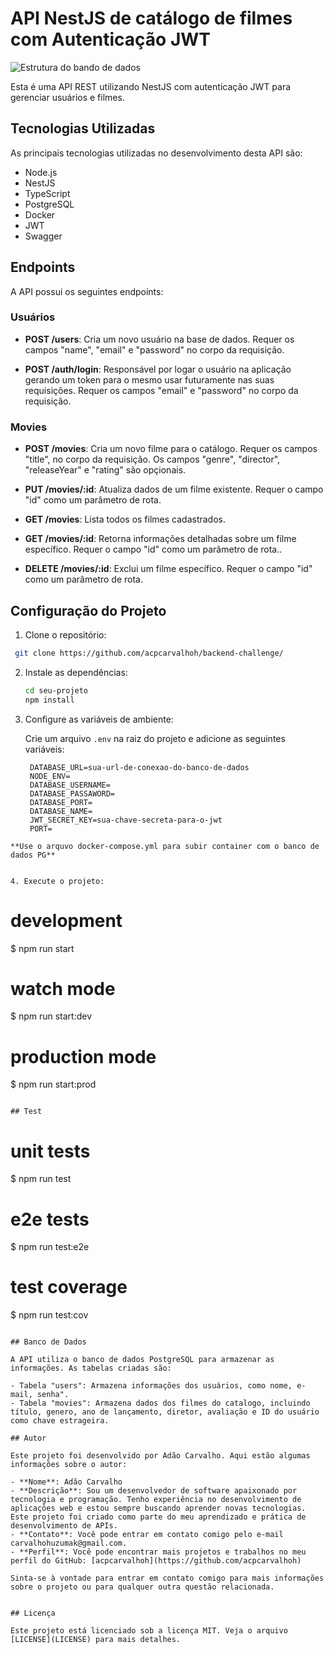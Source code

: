 # API NestJS de catálogo de filmes com Autenticação JWT
![Estrutura do bando de dados](src/assets/draw-table.png)

Esta é uma API REST utilizando NestJS com autenticação JWT para gerenciar usuários e filmes.

## Tecnologias Utilizadas

As principais tecnologias utilizadas no desenvolvimento desta API são:

- Node.js
- NestJS
- TypeScript
- PostgreSQL
- Docker
- JWT
- Swagger


## Endpoints

A API possui os seguintes endpoints:

### Usuários

- **POST /users**: Cria um novo usuário na base de dados. Requer os campos "name", "email" e "password" no corpo da requisição.

- **POST /auth/login**: Responsável por logar o usuário na aplicação gerando um token para o mesmo usar futuramente nas suas requisições. Requer os campos "email" e "password" no corpo da requisição.

### Movies

- **POST /movies**: Cria um  novo filme para o catálogo. Requer os campos  "title",  no corpo da requisição. Os campos "genre", "director", "releaseYear" e "rating" são opçionais.

- **PUT /movies/:id**: Atualiza dados de um filme existente. Requer o campo "id" como um parâmetro de rota.

- **GET /movies**: Lista todos os filmes cadastrados.

- **GET /movies/:id**: Retorna informações detalhadas sobre um filme específico. Requer o campo "id" como um parâmetro de rota..

- **DELETE /movies/:id**: Exclui um filme específico. Requer o campo "id" como um parâmetro de rota.


## Configuração do Projeto

1. Clone o repositório:

  ```bash
   git clone https://github.com/acpcarvalhoh/backend-challenge/
  ```
2. Instale as dependências:

   ```bash
   cd seu-projeto
   npm install
   ```

3. Configure as variáveis de ambiente:

   Crie um arquivo `.env` na raiz do projeto e adicione as seguintes variáveis:

   ```
    DATABASE_URL=sua-url-de-conexao-do-banco-de-dados
    NODE_ENV=
    DATABASE_USERNAME=
    DATABASE_PASSAWORD=
    DATABASE_PORT=
    DATABASE_NAME=
    JWT_SECRET_KEY=sua-chave-secreta-para-o-jwt
    PORT=

  ```
  **Use o arquvo docker-compose.yml para subir container com o banco de dados PG**


4. Execute o projeto:
```
  # development
  $ npm run start

  # watch mode
  $ npm run start:dev

  # production mode
  $ npm run start:prod
```

## Test

```
  # unit tests
  $ npm run test

  # e2e tests
  $ npm run test:e2e

  # test coverage
  $ npm run test:cov
```

## Banco de Dados

A API utiliza o banco de dados PostgreSQL para armazenar as informações. As tabelas criadas são:

- Tabela "users": Armazena informações dos usuários, como nome, e-mail, senha".
- Tabela "movies": Armazena dados dos filmes do catalogo, incluindo título, genero, ano de lançamento, diretor, avaliação e ID do usuário como chave estrageira.

## Autor

Este projeto foi desenvolvido por Adão Carvalho. Aqui estão algumas informações sobre o autor:

- **Nome**: Adão Carvalho
- **Descrição**: Sou um desenvolvedor de software apaixonado por tecnologia e programação. Tenho experiência no desenvolvimento de aplicações web e estou sempre buscando aprender novas tecnologias. Este projeto foi criado como parte do meu aprendizado e prática de desenvolvimento de APIs.
- **Contato**: Você pode entrar em contato comigo pelo e-mail carvalhohuzumak@gmail.com.
- **Perfil**: Você pode encontrar mais projetos e trabalhos no meu perfil do GitHub: [acpcarvalhoh](https://github.com/acpcarvalhoh)

Sinta-se à vontade para entrar em contato comigo para mais informações sobre o projeto ou para qualquer outra questão relacionada.


## Licença

Este projeto está licenciado sob a licença MIT. Veja o arquivo [LICENSE](LICENSE) para mais detalhes.



